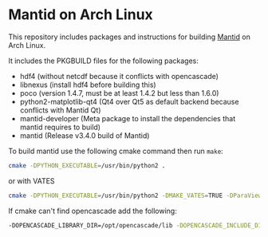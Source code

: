 # Mantid on Arch Linux

This repository includes packages and instructions for building [Mantid](https://github.com/mantidproject/mantid) on Arch Linux.

It includes the PKGBUILD files for the following packages:
* hdf4 (without netcdf because it conflicts with opencascade)
* libnexus (install hdf4 before building this)
* poco (version 1.4.7, must be at least 1.4.2 but less than 1.6.0)
* python2-matplotlib-qt4 (Qt4 over Qt5 as default backend because conflicts with Mantid Qt)
* mantid-developer (Meta package to install the dependencies that mantid requires to build)
* mantid (Release v3.4.0 build of Mantid)

To build mantid use the following cmake command then run `make`:
```sh
cmake -DPYTHON_EXECUTABLE=/usr/bin/python2 .
```
or with VATES
```sh
cmake -DPYTHON_EXECUTABLE=/usr/bin/python2 -DMAKE_VATES=TRUE -DParaView_DIR=~/ParaView/build .
```

If cmake can't find opencascade add the following:
```sh
-DOPENCASCADE_LIBRARY_DIR=/opt/opencascade/lib -DOPENCASCADE_INCLUDE_DIR=/opt/opencascade/inc
```

